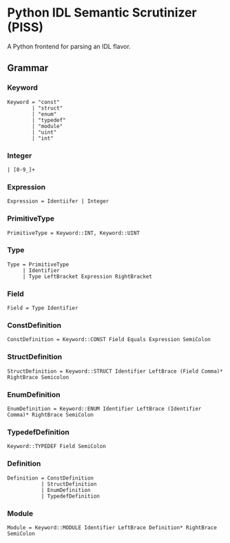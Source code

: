 # Python IDL Semantic Scrutinizer (PISS)

A Python frontend for parsing an IDL flavor.

## Grammar

### Keyword
```
Keyword = "const"
        | "struct"
        | "enum"
        | "typedef"
        | "module"
        | "uint"
        | "int"
```

### Integer
```
| [0-9_]+
```

### Expression
```
Expression = Identiifer | Integer
```

### PrimitiveType
```
PrimitiveType = Keyword::INT, Keyword::UINT
```

### Type
```
Type = PrimitiveType
     | Identifier
     | Type LeftBracket Expression RightBracket 
```

### Field
```
Field = Type Identifier
```

### ConstDefinition
```
ConstDefinition = Keyword::CONST Field Equals Expression SemiColon
```

### StructDefinition
```
StructDefinition = Keyword::STRUCT Identifier LeftBrace (Field Comma)* RightBrace Semicolon
```

### EnumDefinition
```
EnumDefinition = Keyword::ENUM Identifier LeftBrace (Identifier Comma)* RightBrace SemiColon
```

### TypedefDefinition
```
Keyword::TYPEDEF Field SemiColon
```

### Definition
```
Definition = ConstDefinition
           | StructDefinition
           | EnumDefinition
           | TypedefDefinition
```

### Module
```
Module = Keyword::MODULE Identifier LeftBrace Definition* RightBrace SemiColon
```